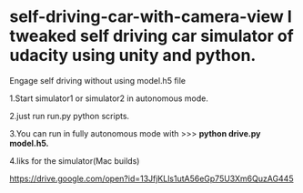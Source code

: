 # self-driving-car-with-camera-view I tweaked self driving car simulator of udacity using unity and python.
Engage self driving without using model.h5 file


1.Start simulator1 or simulator2 in autonomous mode.

2.just run run.py python scripts.

3.You can run in fully autonomous mode with   >>> **python drive.py model.h5.**

4.liks for the simulator(Mac builds)

https://drive.google.com/open?id=13JfjKLls1utA56eGp75U3Xm6QuzAG445
